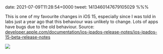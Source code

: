 date: 2021-07-09T11:28:54+0000
tweet: 1413460147679105029
%%%

This is one of my favourite changes in iOS 15, especially since I was told in labs just a year ago that this behaviour was unlikely to change. Lots of apps have bugs due to the old behaviour. Source: [developer.apple.com/documentation/ios-ipados-release-notes/ios-ipados-15-beta-release-notes](https://developer.apple.com/documentation/ios-ipados-release-notes/ios-ipados-15-beta-release-notes)

![](E52egpRX0AEd7IS.jpg)
